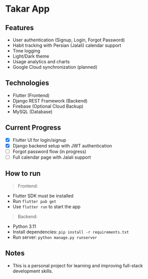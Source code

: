 # Takar App



## Features
- User authentication (Signup, Login, Forgot Password)
- Habit tracking with Persian (Jalali) calendar support
- Time logging
- Light/Dark theme
- Usage analytics and charts
- Google Cloud synchronization (planned)

## Technologies
- Flutter (Frontend)
- Django REST Framework (Backend)
- Firebase (Optional Cloud Backup)
- MySQL (Database)

## Current Progress
- [x] Flutter UI for login/signup
- [x] Django backend setup with JWT authentication
- [ ] Forgot password flow (in progress)
- [ ] Full calendar page with Jalali support

## How to run
> Frontend:
- Flutter SDK must be installed
- Run `flutter pub get`
- Use `flutter run` to start the app

> Backend:
- Python 3.11
- Install dependencies: `pip install -r requirements.txt`
- Run server: `python manage.py runserver`

## Notes
- This is a personal project for learning and improving full-stack development skills.
